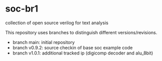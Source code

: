 # soc-br1

collection of open source verilog for text analysis

This repository uses branches to distinguish different versions/revisions.

  - branch main:    initial repository
  - branch v0.9.2:  source checkin of base soc example code
  - branch v1.0.1:  additional tracked ip (digicomp decoder and alu_8bit)

